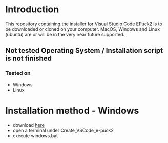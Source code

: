 # Introduction
This repository containing the installer for Visual Studio Code EPuck2 is to be downloaded or cloned on your computer.
MacOS, Windows and Linux (ubuntu) are or will be in the very near future supported.  

## Not tested Operating System / Installation script is not finished
### Tested on
- Windows
- Linux

# Installation method - Windows
- download [here](https://github.com/EPFL-MICRO-315/Create_VSCode_e-puck2/archive/refs/dev.zip)
- open a terminal under Create_VSCode_e-puck2
- execute windows.bat